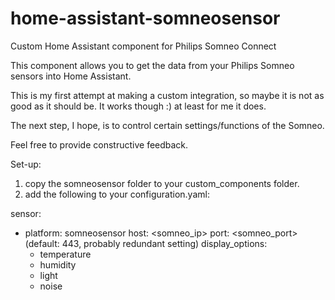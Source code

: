 # home-assistant-somneosensor
Custom Home Assistant component for Philips Somneo Connect

This component allows you to get the data from your Philips Somneo sensors into Home Assistant.

This is my first attempt at making a custom integration, so maybe it is not as good as it should be. It works though :) at least for me it does.

The next step, I hope, is to control certain settings/functions of the Somneo.

Feel free to provide constructive feedback.

Set-up:
1. copy the somneosensor folder to your custom_components folder.
2. add the following to your configuration.yaml:


sensor:
  - platform: somneosensor
    host: <somneo_ip>
    port: <somneo_port>  (default: 443, probably redundant setting)
    display_options:
      - temperature
      - humidity
      - light
      - noise
